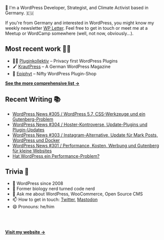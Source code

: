 👋 I'm a WordPress Developer, Strategist, and Climate Activist based in Germany. 🇪🇺

If you're from Germany and interested in WordPress, you might know my weekly newsletter [WP Letter](https://wpletter.de/). Feel free to get in touch or meet me at a Meetup or WordCamp somewhere (well, not now, obviously...).


## Most recent work 👷‍♂️

- 👨‍💻 [Pluginkollektiv](https://github.com/pluginkollektiv) – Privacy first WordPress Plugins
- 🖌️ [KrautPress](https://krautpress.de) – A German WordPress Magazine
- 🌱 [Epiphyt](https://epiph.yt) – Nifty WordPress Plugin-Shop

**[See the more comprehensive list &rarr;](https://simonkraft.com/what-i-do)**


## Recent Writing 📚

<!-- BLOG-POST-LIST:START -->
- [WordPress News #305 / WordPress 5.7, CSS-Werkzeuge und ein Gutenberg-Problem](https://feed.wpletter.de/link/14399/14353846/305)
- [WordPress News #304 / Hoster-Kontroverse, Update-Plugins und Plugin-Updates](https://feed.wpletter.de/link/14399/14322572/304)
- [WordPress News #303 / Instagram-Alternative, Update für Mark Posts, WordPress und Docker](https://feed.wpletter.de/link/14399/14308114/303)
- [WordPress News #301 / Performance, Kosten, Werbung und Gutenberg für kleine Websites](https://feed.wpletter.de/link/14399/14270096/301)
- [Hat WordPress ein Performance-Problem?](https://krautpress.de/2021/wordpress-performance-probleme/?planetwp=true)
<!-- BLOG-POST-LIST:END -->


## Trivia 🤪

- 👴 WordPress since 2008
- 🌱 Former biology nerd turned code nerd
- 💬 Ask me about WordPress, WooCommerce, Open Source CMS
- 📫 How to get in touch: [Twitter](https://twitter.com/krafit), [Mastodon](https://dewp.space/@simon)
- 😄 Pronouns: he/him

<br/><br/><br/>
**[Visit my website &rarr;](https://simonkraft.com)**